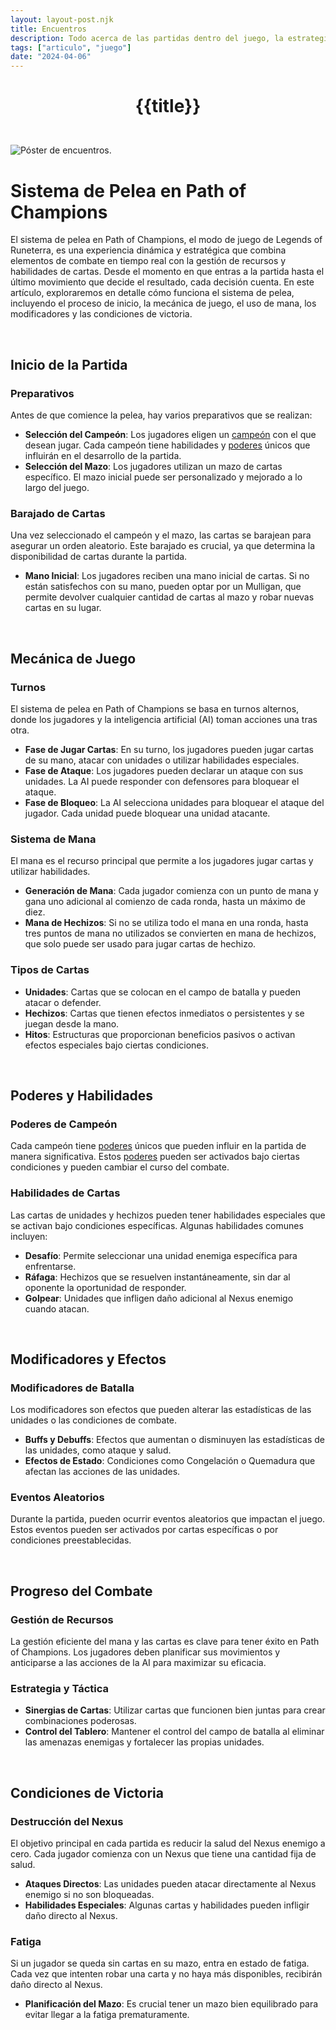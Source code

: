 ```yaml
---
layout: layout-post.njk
title: Encuentros
description: Todo acerca de las partidas dentro del juego, la estrategia y modificadores.
tags: ["articulo", "juego"]
date: "2024-04-06"
---
```

# <p style="text-align: center;">**{{title}}**</p>

</br>
<div class="clearfix">
  <img src="/img/encuentros-1.webp" class="col-md-6 float-md-end mb-3 ms-md-3" alt="Póster de encuentros.">

# Sistema de Pelea en Path of Champions

El sistema de pelea en Path of Champions, el modo de juego de Legends of Runeterra, es una experiencia dinámica y estratégica que combina elementos de combate en tiempo real con la gestión de recursos y habilidades de cartas. Desde el momento en que entras a la partida hasta el último movimiento que decide el resultado, cada decisión cuenta. En este artículo, exploraremos en detalle cómo funciona el sistema de pelea, incluyendo el proceso de inicio, la mecánica de juego, el uso de mana, los modificadores y las condiciones de victoria.

<br>

## Inicio de la Partida

### Preparativos

Antes de que comience la pelea, hay varios preparativos que se realizan:

- **Selección del Campeón**: Los jugadores eligen un <a href="/articulo-constelaciones-campeones">campeón</a> con el que desean jugar. Cada campeón tiene habilidades y <a href="/articulo-poderes">poderes</a> únicos que influirán en el desarrollo de la partida.
- **Selección del Mazo**: Los jugadores utilizan un mazo de cartas específico. El mazo inicial puede ser personalizado y mejorado a lo largo del juego.

### Barajado de Cartas

Una vez seleccionado el campeón y el mazo, las cartas se barajean para asegurar un orden aleatorio. Este barajado es crucial, ya que determina la disponibilidad de cartas durante la partida.

- **Mano Inicial**: Los jugadores reciben una mano inicial de cartas. Si no están satisfechos con su mano, pueden optar por un Mulligan, que permite devolver cualquier cantidad de cartas al mazo y robar nuevas cartas en su lugar.

<br>

## Mecánica de Juego

### Turnos

El sistema de pelea en Path of Champions se basa en turnos alternos, donde los jugadores y la inteligencia artificial (AI) toman acciones una tras otra.

- **Fase de Jugar Cartas**: En su turno, los jugadores pueden jugar cartas de su mano, atacar con unidades o utilizar habilidades especiales.
- **Fase de Ataque**: Los jugadores pueden declarar un ataque con sus unidades. La AI puede responder con defensores para bloquear el ataque.
- **Fase de Bloqueo**: La AI selecciona unidades para bloquear el ataque del jugador. Cada unidad puede bloquear una unidad atacante.

### Sistema de Mana

El mana es el recurso principal que permite a los jugadores jugar cartas y utilizar habilidades.

- **Generación de Mana**: Cada jugador comienza con un punto de mana y gana uno adicional al comienzo de cada ronda, hasta un máximo de diez.
- **Mana de Hechizos**: Si no se utiliza todo el mana en una ronda, hasta tres puntos de mana no utilizados se convierten en mana de hechizos, que solo puede ser usado para jugar cartas de hechizo.

### Tipos de Cartas

- **Unidades**: Cartas que se colocan en el campo de batalla y pueden atacar o defender.
- **Hechizos**: Cartas que tienen efectos inmediatos o persistentes y se juegan desde la mano.
- **Hitos**: Estructuras que proporcionan beneficios pasivos o activan efectos especiales bajo ciertas condiciones.

<br>

## Poderes y Habilidades

### Poderes de Campeón

Cada campeón tiene <a href="/articulo-poderes">poderes</a> únicos que pueden influir en la partida de manera significativa. Estos <a href="/articulo-poderes">poderes</a> pueden ser activados bajo ciertas condiciones y pueden cambiar el curso del combate.

### Habilidades de Cartas

Las cartas de unidades y hechizos pueden tener habilidades especiales que se activan bajo condiciones específicas. Algunas habilidades comunes incluyen:

- **Desafío**: Permite seleccionar una unidad enemiga específica para enfrentarse.
- **Ráfaga**: Hechizos que se resuelven instantáneamente, sin dar al oponente la oportunidad de responder.
- **Golpear**: Unidades que infligen daño adicional al Nexus enemigo cuando atacan.

<br>

## Modificadores y Efectos

### Modificadores de Batalla

Los modificadores son efectos que pueden alterar las estadísticas de las unidades o las condiciones de combate.

- **Buffs y Debuffs**: Efectos que aumentan o disminuyen las estadísticas de las unidades, como ataque y salud.
- **Efectos de Estado**: Condiciones como Congelación o Quemadura que afectan las acciones de las unidades.

### Eventos Aleatorios

Durante la partida, pueden ocurrir eventos aleatorios que impactan el juego. Estos eventos pueden ser activados por cartas específicas o por condiciones preestablecidas.

<br>

## Progreso del Combate

### Gestión de Recursos

La gestión eficiente del mana y las cartas es clave para tener éxito en Path of Champions. Los jugadores deben planificar sus movimientos y anticiparse a las acciones de la AI para maximizar su eficacia.

### Estrategia y Táctica

- **Sinergias de Cartas**: Utilizar cartas que funcionen bien juntas para crear combinaciones poderosas.
- **Control del Tablero**: Mantener el control del campo de batalla al eliminar las amenazas enemigas y fortalecer las propias unidades.

<br>

## Condiciones de Victoria

### Destrucción del Nexus

El objetivo principal en cada partida es reducir la salud del Nexus enemigo a cero. Cada jugador comienza con un Nexus que tiene una cantidad fija de salud.

- **Ataques Directos**: Las unidades pueden atacar directamente al Nexus enemigo si no son bloqueadas.
- **Habilidades Especiales**: Algunas cartas y habilidades pueden infligir daño directo al Nexus.

### Fatiga

Si un jugador se queda sin cartas en su mazo, entra en estado de fatiga. Cada vez que intenten robar una carta y no haya más disponibles, recibirán daño directo al Nexus.

- **Planificación del Mazo**: Es crucial tener un mazo bien equilibrado para evitar llegar a la fatiga prematuramente.

</div>